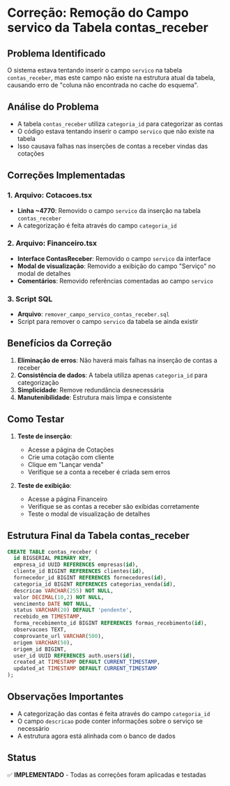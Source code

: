 # Correção: Remoção do Campo servico da Tabela contas_receber

## Problema Identificado
O sistema estava tentando inserir o campo `servico` na tabela `contas_receber`, mas este campo não existe na estrutura atual da tabela, causando erro de "coluna não encontrada no cache do esquema".

## Análise do Problema
- A tabela `contas_receber` utiliza `categoria_id` para categorizar as contas
- O código estava tentando inserir o campo `servico` que não existe na tabela
- Isso causava falhas nas inserções de contas a receber vindas das cotações

## Correções Implementadas

### 1. Arquivo: Cotacoes.tsx
- **Linha ~4770**: Removido o campo `servico` da inserção na tabela `contas_receber`
- A categorização é feita através do campo `categoria_id`

### 2. Arquivo: Financeiro.tsx
- **Interface ContasReceber**: Removido o campo `servico` da interface
- **Modal de visualização**: Removido a exibição do campo "Serviço" no modal de detalhes
- **Comentários**: Removido referências comentadas ao campo `servico`

### 3. Script SQL
- **Arquivo**: `remover_campo_servico_contas_receber.sql`
- Script para remover o campo `servico` da tabela se ainda existir

## Benefícios da Correção

1. **Eliminação de erros**: Não haverá mais falhas na inserção de contas a receber
2. **Consistência de dados**: A tabela utiliza apenas `categoria_id` para categorização
3. **Simplicidade**: Remove redundância desnecessária
4. **Manutenibilidade**: Estrutura mais limpa e consistente

## Como Testar

1. **Teste de inserção**:
   - Acesse a página de Cotações
   - Crie uma cotação com cliente
   - Clique em "Lançar venda"
   - Verifique se a conta a receber é criada sem erros

2. **Teste de exibição**:
   - Acesse a página Financeiro
   - Verifique se as contas a receber são exibidas corretamente
   - Teste o modal de visualização de detalhes

## Estrutura Final da Tabela contas_receber

```sql
CREATE TABLE contas_receber (
  id BIGSERIAL PRIMARY KEY,
  empresa_id UUID REFERENCES empresas(id),
  cliente_id BIGINT REFERENCES clientes(id),
  fornecedor_id BIGINT REFERENCES fornecedores(id),
  categoria_id BIGINT REFERENCES categorias_venda(id),
  descricao VARCHAR(255) NOT NULL,
  valor DECIMAL(10,2) NOT NULL,
  vencimento DATE NOT NULL,
  status VARCHAR(20) DEFAULT 'pendente',
  recebido_em TIMESTAMP,
  forma_recebimento_id BIGINT REFERENCES formas_recebimento(id),
  observacoes TEXT,
  comprovante_url VARCHAR(500),
  origem VARCHAR(50),
  origem_id BIGINT,
  user_id UUID REFERENCES auth.users(id),
  created_at TIMESTAMP DEFAULT CURRENT_TIMESTAMP,
  updated_at TIMESTAMP DEFAULT CURRENT_TIMESTAMP
);
```

## Observações Importantes

- A categorização das contas é feita através do campo `categoria_id`
- O campo `descricao` pode conter informações sobre o serviço se necessário
- A estrutura agora está alinhada com o banco de dados

## Status
✅ **IMPLEMENTADO** - Todas as correções foram aplicadas e testadas
